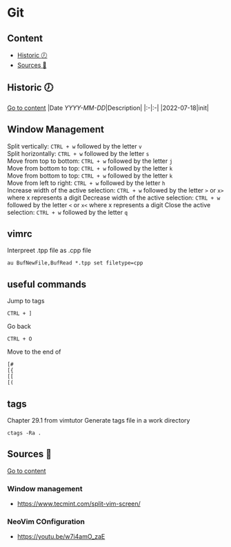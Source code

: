 # Git


## Content
- [Historic :clock7:](#historic-clock7)
- [Sources :link:](#sources-link)


## Historic :clock7:
[Go to content](#content)
|Date _YYYY-MM-DD_|Description|
|:-|:-|
|2022-07-18|init|


## Window Management
Split vertically: `CTRL + w` followed by the letter `v`  
Split horizontally: `CTRL + w` followed by the letter `s`  
Move from top to bottom: `CTRL + w` followed by the letter `j`  
Move from bottom to top: `CTRL + w` followed by the letter `k`  
Move from bottom to top: `CTRL + w` followed by the letter `k`  
Move from left to right: `CTRL + w` followed by the letter `h`  
Increase width of the active selection: `CTRL + w` followed by the letter `>` or `x>` where x represents a digit
Decrease width of the active selection: `CTRL + w` followed by the letter `<` or `x<` where x represents a digit
Close the active selection: `CTRL + w` followed by the letter `q`  

## vimrc
Interpreet .tpp file as .cpp file
```
au BufNewFile,BufRead *.tpp set filetype=cpp
```

## useful commands
Jump to tags
```
CTRL + ]
```
Go back
```
CTRL + O
```
Move to the end of
```
[#
[{
[[
[(
```

## tags
Chapter 29.1 from vimtutor
Generate tags file in a work directory
```
ctags -Ra .
```

## 

## Sources :link:
[Go to content](#content)

### Window management
- https://www.tecmint.com/split-vim-screen/

### NeoVim COnfiguration
- https://youtu.be/w7i4amO_zaE
